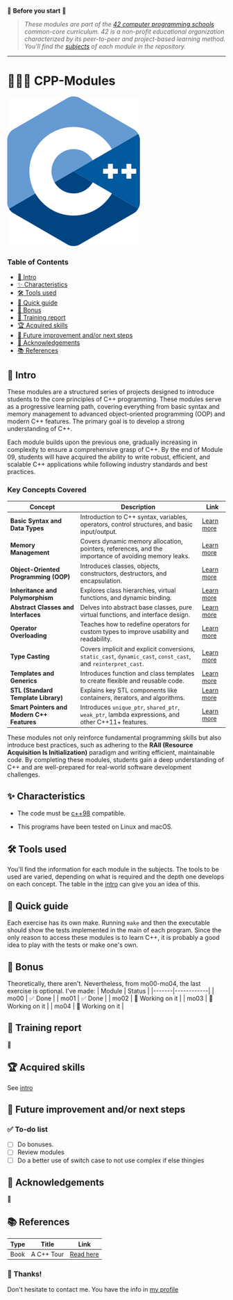 🔔 **Before you start** 🔔  
> *These modules are part of the [42 computer programming schools](https://www.42network.org/) common-core curriculum. 42 is a non-profit educational organization characterized by its peer-to-peer and project-based learning method. You'll find the [subjects](https://github.com/palgarob/CPP-Modules/blob/main/doc/) of each module in the repository.*

---

# 🔨👨‍💻 CPP-Modules

![c++ logo](https://github.com/palgarob/CPP-Modules/blob/main/img/c++logo.png)
### Table of Contents

- [🛫 Intro ](#-intro)
- [✨ Characteristics](#-characteristics)
- [🛠️ Tools used](#️-tools-used)
- [🚀 Quick guide](#-quick-guide)
- [🎨 Bonus](#-bonus)
- [📖 Training report](#-training-report)
- [🏆 Acquired skills](#-acquired-skills)
- [🔧 Future improvement and/or next steps](#-future-improvement-andor-next-steps)
- [🤝 Acknowledgements](#-acknowledgements)
- [📚 References](#-references)

## 🛫 Intro

These modules are a structured series of projects designed to introduce students to the core principles of C++ programming. These modules serve as a progressive learning path, covering everything from basic syntax and memory management to advanced object-oriented programming (OOP) and modern C++ features. The primary goal is to develop a strong understanding of C++.

Each module builds upon the previous one, gradually increasing in complexity to ensure a comprehensive grasp of C++. By the end of Module 09, students will have acquired the ability to write robust, efficient, and scalable C++ applications while following industry standards and best practices.

### Key Concepts Covered

| Concept | Description | Link |
|---------|-------------|------|
| **Basic Syntax and Data Types** | Introduction to C++ syntax, variables, operators, control structures, and basic input/output. | [Learn more](https://en.wikipedia.org/wiki/C%2B%2B#Basic_syntax) |
| **Memory Management** | Covers dynamic memory allocation, pointers, references, and the importance of avoiding memory leaks. | [Learn more](https://en.wikipedia.org/wiki/Memory_management) |
| **Object-Oriented Programming (OOP)** | Introduces classes, objects, constructors, destructors, and encapsulation. | [Learn more](https://en.wikipedia.org/wiki/Object-oriented_programming) |
| **Inheritance and Polymorphism** | Explores class hierarchies, virtual functions, and dynamic binding. | [Learn more](https://en.wikipedia.org/wiki/Polymorphism_(computer_science)) |
| **Abstract Classes and Interfaces** | Delves into abstract base classes, pure virtual functions, and interface design. | [Learn more](https://en.wikipedia.org/wiki/Abstract_type) |
| **Operator Overloading** | Teaches how to redefine operators for custom types to improve usability and readability. | [Learn more](https://en.wikipedia.org/wiki/Operator_overloading) |
| **Type Casting** | Covers implicit and explicit conversions, `static_cast`, `dynamic_cast`, `const_cast`, and `reinterpret_cast`. | [Learn more](https://en.wikipedia.org/wiki/Type_conversion) |
| **Templates and Generics** | Introduces function and class templates to create flexible and reusable code. | [Learn more](https://en.wikipedia.org/wiki/Template_(C%2B%2B)) |
| **STL (Standard Template Library)** | Explains key STL components like containers, iterators, and algorithms. | [Learn more](https://en.wikipedia.org/wiki/Standard_Template_Library) |
| **Smart Pointers and Modern C++ Features** | Introduces `unique_ptr`, `shared_ptr`, `weak_ptr`, lambda expressions, and other C++11+ features. | [Learn more](https://en.wikipedia.org/wiki/Smart_pointer) |

These modules not only reinforce fundamental programming skills but also introduce best practices, such as adhering to the **RAII (Resource Acquisition Is Initialization)** paradigm and writing efficient, maintainable code. By completing these modules, students gain a deep understanding of C++ and are well-prepared for real-world software development challenges.

## ✨ Characteristics

- The code must be [c++98](https://www.geeksforgeeks.org/cpp-98-standard/) compatible.

- This programs have been tested on Linux and macOS.

## 🛠️ Tools used

You'll find the information for each module in the subjects. The tools to be used are varied, depending on what is required and the depth one develops on each concept. The table in the [intro](#-intro) can give you an idea of this.

## 🚀 Quick guide

Each exercise has its own make. Running `make` and then the executable should show the tests implemented in the main of each program. Since the only reason to access these modules is to learn C++, it is probably a good idea to play with the tests or make one's own.

## 🎨 Bonus

Theoretically, there aren't. Nevertheless, from mo00-mo04, the last exercise is optional. I've made:
| Module  | Status       |
|-------|------------|
| mo00  | ✅ Done       |
| mo01  | ✅ Done       |
| mo02  | 🚧 Working on it |
| mo03  | 🚧 Working on it |
| mo04  | 🚧 Working on it |


## 📖 Training report

🚧

## 🏆 Acquired skills

See [intro](#-intro)

## 🔧 Future improvement and/or next steps

### ✅ To-do list

- [ ] Do bonuses.
- [ ] Review modules
- [ ] Do a better use of switch case to not use complex if else thingies

## 🤝 Acknowledgements

🚧

## 📚 References

| Type          | Title                                                                 | Link                                                                 |
|---------------|-----------------------------------------------------------------------|----------------------------------------------------------------------|
| Book          | A C++ Tour                                           | [Read here](http://www.stroustrup.com/tour3.html) |


### 🎉 Thanks!
Don't hesitate to contact me. You have the info in [my profile](https://github.com/palgarob)

